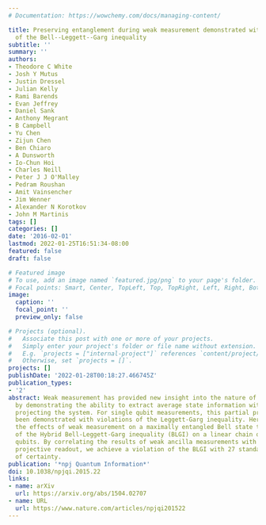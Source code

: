 ```yaml
---
# Documentation: https://wowchemy.com/docs/managing-content/

title: Preserving entanglement during weak measurement demonstrated with a violation
  of the Bell--Leggett--Garg inequality
subtitle: ''
summary: ''
authors:
- Theodore C White
- Josh Y Mutus
- Justin Dressel
- Julian Kelly
- Rami Barends
- Evan Jeffrey
- Daniel Sank
- Anthony Megrant
- B Campbell
- Yu Chen
- Zijun Chen
- Ben Chiaro
- A Dunsworth
- Io-Chun Hoi
- Charles Neill
- Peter J J O'Malley
- Pedram Roushan
- Amit Vainsencher
- Jim Wenner
- Alexander N Korotkov
- John M Martinis
tags: []
categories: []
date: '2016-02-01'
lastmod: 2022-01-25T16:51:34-08:00
featured: false
draft: false

# Featured image
# To use, add an image named `featured.jpg/png` to your page's folder.
# Focal points: Smart, Center, TopLeft, Top, TopRight, Left, Right, BottomLeft, Bottom, BottomRight.
image:
  caption: ''
  focal_point: ''
  preview_only: false

# Projects (optional).
#   Associate this post with one or more of your projects.
#   Simply enter your project's folder or file name without extension.
#   E.g. `projects = ["internal-project"]` references `content/project/deep-learning/index.md`.
#   Otherwise, set `projects = []`.
projects: []
publishDate: '2022-01-28T00:18:27.466745Z'
publication_types:
- '2'
abstract: Weak measurement has provided new insight into the nature of quantum measurement
  by demonstrating the ability to extract average state information without fully
  projecting the system. For single qubit measurements, this partial projection has
  been demonstrated with violations of the Leggett-Garg inequality. Here we investigate
  the effects of weak measurement on a maximally entangled Bell state through application
  of the Hybrid Bell-Leggett-Garg inequality (BLGI) on a linear chain of four transmon
  qubits. By correlating the results of weak ancilla measurements with subsequent
  projective readout, we achieve a violation of the BLGI with 27 standard deviations
  of certainty.
publication: '*npj Quantum Information*'
doi: 10.1038/npjqi.2015.22
links:
- name: arXiv
  url: https://arxiv.org/abs/1504.02707
- name: URL
  url: https://www.nature.com/articles/npjqi201522
---
```

